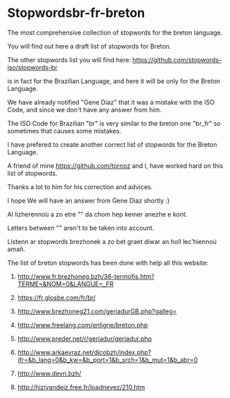 # Stopwordsbr-fr-breton
The most comprehensive collection of stopwords for the breton language.

You will find out here a draft list of stopwords for Breton.


The other stopwords list you will find here: https://github.com/stopwords-iso/stopwords-br

is in fact for the Brazilian Language, and here it will be only for the Breton Language.

We have already notified "Gene Diaz" that it was a mistake with the ISO Code, and since we don't have any answer from him.

The ISO Code for Brazilian "br" is very similar to the breton one "br_fr" so sometimes that causes some mistakes.

I have prefered to create another correct list of stopwords for the Breton Language.

A friend of mine https://github.com/tornoz and I, have worked hard on this list of stopwords.

Thanks a lot to him for his correction and advices.

I hope We will have an answer from Gene Diaz shortly :)

Al lizherennoù a zo etre "" da chom hep kemer anezhe e kont.

Letters between "" aren't to be taken into account.

Listenn ar stopwords brezhonek a zo bet graet diwar an holl lec'hiennoù amañ.

The list of breton stopwords has been done with help all this website:

1. http://www.fr.brezhoneg.bzh/36-termofis.htm?TERME=&NOM=0&LANGUE=_FR

2. https://fr.glosbe.com/fr/br/

3. http://www.brezhoneg21.com/geriadurGB.php?galleg=

4. http://www.freelang.com/enligne/breton.php

5. http://www.preder.net/r/geriadur/geriadur.php

6. http://www.arkaevraz.net/dicobzh/index.php?ifr=&b_lang=0&b_kw=&b_port=1&b_srch=1&b_mut=1&b_abr=0

7. http://www.devri.bzh/

8. http://hizivandeiz.free.fr/loadnevez/210.htm
